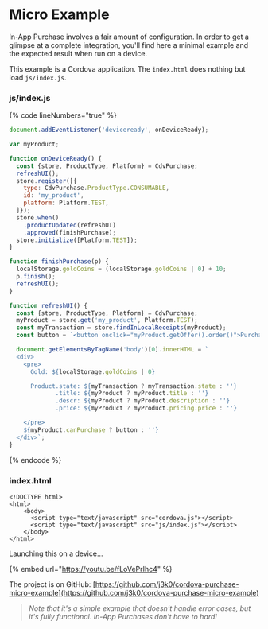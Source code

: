 # Micro Example

In-App Purchase involves a fair amount of configuration. In order to get a glimpse at a complete integration, you'll find here a minimal example and the expected result when run on a device.

This example is a Cordova application. The `index.html` does nothing but load `js/index.js`.

### js/index.js

{% code lineNumbers="true" %}
```javascript
document.addEventListener('deviceready', onDeviceReady);

var myProduct;

function onDeviceReady() {
  const {store, ProductType, Platform} = CdvPurchase;
  refreshUI();
  store.register([{
    type: CdvPurchase.ProductType.CONSUMABLE,
    id: 'my_product',
    platform: Platform.TEST,
  ]});
  store.when()
    .productUpdated(refreshUI)
    .approved(finishPurchase);
  store.initialize([Platform.TEST]);
}

function finishPurchase(p) {
  localStorage.goldCoins = (localStorage.goldCoins | 0) + 10;
  p.finish();
  refreshUI();
}

function refreshUI() {
  const {store, ProductType, Platform} = CdvPurchase;
  myProduct = store.get('my_product', Platform.TEST);
  const myTransaction = store.findInLocalReceipts(myProduct);
  const button = `<button onclick="myProduct.getOffer().order()">Purchase</button>`;

  document.getElementsByTagName('body')[0].innerHTML = `
  <div>
    <pre>
      Gold: ${localStorage.goldCoins | 0}

      Product.state: ${myTransaction ? myTransaction.state : ''}
             .title: ${myProduct ? myProduct.title : ''}
             .descr: ${myProduct ? myProduct.description : ''}
             .price: ${myProduct ? myProduct.pricing.price : ''}

    </pre>
    ${myProduct.canPurchase ? button : ''}
  </div>`;
}
```
{% endcode %}

### index.html

```markup
<!DOCTYPE html>
<html>
    <body>
      <script type="text/javascript" src="cordova.js"></script>
      <script type="text/javascript" src="js/index.js"></script>
    </body>
</html>
```

Launching this on a device...

{% embed url="https://youtu.be/fLoVePrIhc4" %}

The project is on GitHub: [https://github.com/j3k0/cordova-purchase-micro-example](https://github.com/j3k0/cordova-purchase-micro-example)

> _Note that it's a simple example that doesn't handle error cases, but it's fully functional. In-App Purchases don't have to hard!_
